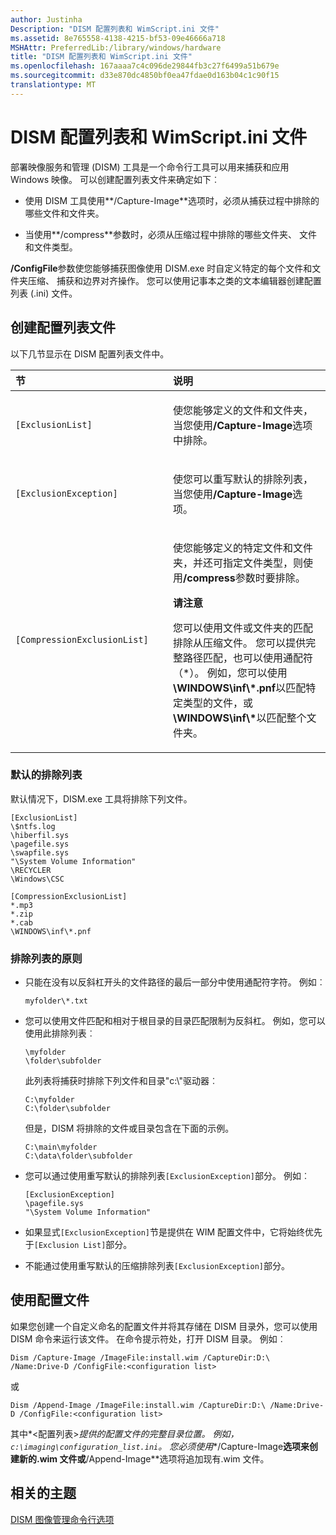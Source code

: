 ```yaml
---
author: Justinha
Description: "DISM 配置列表和 WimScript.ini 文件"
ms.assetid: 8e765558-4138-4215-bf53-09e46666a718
MSHAttr: PreferredLib:/library/windows/hardware
title: "DISM 配置列表和 WimScript.ini 文件"
ms.openlocfilehash: 167aaaa7c4c096de29844fb3c27f6499a51b679e
ms.sourcegitcommit: d33e870dc4850bf0ea47fdae0d163b04c1c90f15
translationtype: MT
---
```

# <a name="dism-configuration-list-and-wimscriptini-files"></a>DISM 配置列表和 WimScript.ini 文件


部署映像服务和管理 (DISM) 工具是一个命令行工具可以用来捕获和应用 Windows 映像。 可以创建配置列表文件来确定如下︰

-   使用 DISM 工具使用**/Capture-Image**选项时，必须从捕获过程中排除的哪些文件和文件夹。

-   当使用**/compress**参数时，必须从压缩过程中排除的哪些文件夹、 文件和文件类型。

**/ConfigFile**参数使您能够捕获图像使用 DISM.exe 时自定义特定的每个文件和文件夹压缩、 捕获和边界对齐操作。 您可以使用记事本之类的文本编辑器创建配置列表 (.ini) 文件。

## <a name="span-idcreatingaconfigurationlistfilespanspan-idcreatingaconfigurationlistfilespanspan-idcreatingaconfigurationlistfilespancreating-a-configuration-list-file"></a><span id="Creating_a_Configuration_List_File"></span><span id="creating_a_configuration_list_file"></span><span id="CREATING_A_CONFIGURATION_LIST_FILE"></span>创建配置列表文件


以下几节显示在 DISM 配置列表文件中。

<table>
<colgroup>
<col width="50%" />
<col width="50%" />
</colgroup>
<thead>
<tr class="header">
<th align="left">节</th>
<th align="left">说明</th>
</tr>
</thead>
<tbody>
<tr class="odd">
<td align="left"><p><code>[ExclusionList]</code></p></td>
<td align="left"><p>使您能够定义的文件和文件夹，当您使用<strong>/Capture-Image</strong>选项中排除。</p></td>
</tr>
<tr class="even">
<td align="left"><p><code>[ExclusionException]</code></p></td>
<td align="left"><p>使您可以重写默认的排除列表，当您使用<strong>/Capture-Image</strong>选项。</p></td>
</tr>
<tr class="odd">
<td align="left"><p><code>[CompressionExclusionList]</code></p></td>
<td align="left"><p>使您能够定义的特定文件和文件夹，并还可指定文件类型，则使用<strong>/compress</strong>参数时要排除。</p>
<div class="alert">
<strong>请注意</strong>  
<p>您可以使用文件或文件夹的匹配排除从压缩文件。 您可以提供完整路径匹配，也可以使用通配符 （*）。 例如，您可以使用<strong>\WINDOWS\inf\*.pnf</strong>以匹配特定类型的文件，或<strong>\WINDOWS\inf\*</strong>以匹配整个文件夹。</p>
</div>
<div>
 
</div></td>
</tr>
</tbody>
</table>

 

### <a name="span-iddefaultexclusionlistspanspan-iddefaultexclusionlistspanspan-iddefaultexclusionlistspandefault-exclusion-list"></a><span id="Default_Exclusion_List"></span><span id="default_exclusion_list"></span><span id="DEFAULT_EXCLUSION_LIST"></span>默认的排除列表

默认情况下，DISM.exe 工具将排除下列文件。

``` syntax
[ExclusionList]
\$ntfs.log
\hiberfil.sys
\pagefile.sys
\swapfile.sys
"\System Volume Information"
\RECYCLER
\Windows\CSC

[CompressionExclusionList]
*.mp3
*.zip
*.cab
\WINDOWS\inf\*.pnf
```

### <a name="span-idexclusionlistguidelinesspanspan-idexclusionlistguidelinesspanspan-idexclusionlistguidelinesspanexclusion-list-guidelines"></a><span id="Exclusion_List_Guidelines"></span><span id="exclusion_list_guidelines"></span><span id="EXCLUSION_LIST_GUIDELINES"></span>排除列表的原则

-   只能在没有以反斜杠开头的文件路径的最后一部分中使用通配符字符。 例如︰

    ``` syntax
    myfolder\*.txt
    ```

-   您可以使用文件匹配和相对于根目录的目录匹配限制为反斜杠。 例如，您可以使用此排除列表︰

    ``` syntax
    \myfolder
    \folder\subfolder
    ```

    此列表将捕获时排除下列文件和目录"c:\\"驱动器︰

    ``` syntax
    C:\myfolder
    C:\folder\subfolder
    ```

    但是，DISM 将排除的文件或目录包含在下面的示例。

    ``` syntax
    C:\main\myfolder
    C:\data\folder\subfolder
    ```

-   您可以通过使用重写默认的排除列表`[ExclusionException]`部分。 例如︰

    ``` syntax
    [ExclusionException]
    \pagefile.sys
    "\System Volume Information"
    ```

-   如果显式`[ExclusionException]`节是提供在 WIM 配置文件中，它将始终优先于`[Exclusion List]`部分。

-   不能通过使用重写默认的压缩排除列表`[ExclusionException]`部分。

## <a name="span-idusingtheconfigurationfilespanspan-idusingtheconfigurationfilespanspan-idusingtheconfigurationfilespanusing-the-configuration-file"></a><span id="Using_the_Configuration_File"></span><span id="using_the_configuration_file"></span><span id="USING_THE_CONFIGURATION_FILE"></span>使用配置文件


如果您创建一个自定义命名的配置文件并将其存储在 DISM 目录外，您可以使用 DISM 命令来运行该文件。 在命令提示符处，打开 DISM 目录。 例如︰

``` syntax
Dism /Capture-Image /ImageFile:install.wim /CaptureDir:D:\ /Name:Drive-D /ConfigFile:<configuration list>
```

或

``` syntax
Dism /Append-Image /ImageFile:install.wim /CaptureDir:D:\ /Name:Drive-D /ConfigFile:<configuration list>
```

其中*&lt;配置列表&gt;*提供的配置文件的完整目录位置。 例如， `c:\imaging\configuration_list.ini`。 您必须使用**/Capture-Image**选项来创建新的.wim 文件或**/Append-Image**选项将追加现有.wim 文件。

## <a name="span-idrelatedtopicsspanrelated-topics"></a><span id="related_topics"></span>相关的主题


[DISM 图像管理命令行选项](dism-image-management-command-line-options-s14.md)

 

 






